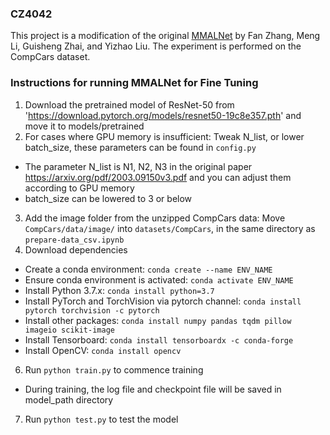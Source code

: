### CZ4042
This project is a modification of the original [MMALNet](https://arxiv.org/abs/2003.09150) by Fan Zhang, Meng Li, Guisheng Zhai, and Yizhao Liu.
The experiment is performed on the CompCars dataset.

### Instructions for running MMALNet for Fine Tuning
1. Download the pretrained model of ResNet-50 from 'https://download.pytorch.org/models/resnet50-19c8e357.pth' and move it to models/pretrained
2. For cases where GPU memory is insufficient: Tweak N_list, or lower batch_size, these parameters can be found in `config.py`
- The parameter N_list is N1, N2, N3 in the original paper https://arxiv.org/pdf/2003.09150v3.pdf and you can adjust them according to GPU memory
- batch_size can be lowered to 3 or below
3. Add the image folder from the unzipped CompCars data: Move `CompCars/data/image/` into `datasets/CompCars`, in the same directory as `prepare-data_csv.ipynb`
4. Download dependencies
- Create a conda environment: `conda create --name ENV_NAME`
- Ensure conda environment is activated: `conda activate ENV_NAME`
- Install Python 3.7.x: `conda install python=3.7`
- Install PyTorch and TorchVision via pytorch channel: `conda install pytorch torchvision -c pytorch`
- Install other packages: `conda install numpy pandas tqdm pillow imageio scikit-image`
- Install Tensorboard: `conda install tensorboardx -c conda-forge` 
- Install OpenCV: `conda install opencv`
6. Run `python train.py` to commence training
- During training, the log file and checkpoint file will be saved in model_path directory
7. Run `python test.py` to test the model